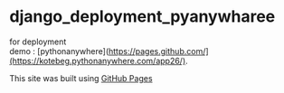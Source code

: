 # django_deployment_pyanywharee
for deployment
<br>demo : [pythonanywhere](https://pages.github.com/](https://kotebeg.pythonanywhere.com/app26/).


This site was built using [GitHub Pages](https://pages.github.com/)
